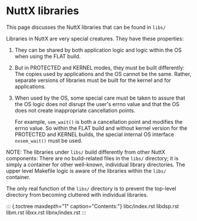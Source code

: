 NuttX libraries
===============

This page discusses the NuttX libraries that can be found in `libs/`

Libraries in NuttX are very special creatures. They have these
properties:

1.  They can be shared by both application logic and logic within the OS
    when using the FLAT build.

2.  But in PROTECTED and KERNEL modes, they must be built differently:
    The copies used by applications and the OS cannot be the same.
    Rather, separate versions of libraries must be built for the kernel
    and for applications.

3.  When used by the OS, some special care must be taken to assure that
    the OS logic does not disrupt the user\'s errno value and that the
    OS does not create inappropriate cancellation points.

    For example, `sem_wait()` is both a cancellation point and modifies
    the errno value. So within the FLAT build and without kernel version
    for the PROTECTED and KERNEL builds, the special internal OS
    interface `nxsem_wait()` must be used.

NOTE: The libraries under `libs/` build differently from other NuttX
components: There are no build-related files in the `libs/` directory;
it is simply a container for other well-known, individual library
directories. The upper level Makefile logic is aware of the libraries
within the `libs/` container.

The only real function of the `libs/` directory is to prevent the
top-level directory from becoming cluttered with individual libraries.

::: {.toctree maxdepth="1" caption="Contents:"}
libc/index.rst libdsp.rst libm.rst libxx.rst libnx/index.rst
:::
